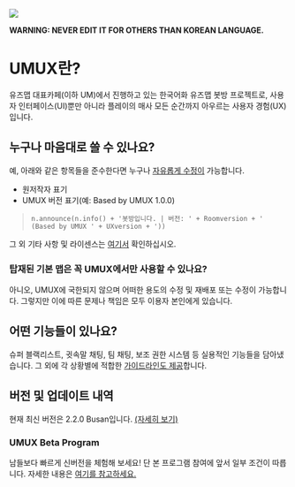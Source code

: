 ![](https://cafeptthumb-phinf.pstatic.net/MjAxOTA5MjFfOSAg/MDAxNTY5MDc1ODk0Mjc3._sMLIst6XK7XoZo-cxRl9zTt83-lCIELbtToC2K6uCIg.dE79B7SXAA6lvrfPUwvhosY1Ibawsl_kaKymLvwibXsg.PNG/UMUX_BANNER.png?type=w740)

**WARNING: NEVER EDIT IT FOR OTHERS THAN KOREAN LANGUAGE.**

# UMUX란?
유즈맵 대표카페(이하 UM)에서 진행하고 있는 한국어화 유즈맵 봇방 프로젝트로,
사용자 인터페이스(UI)뿐만 아니라 플레이의 매사 모든 순간까지 아우르는 사용자 경험(UX)입니다.

## 누구나 마음대로 쓸 수 있나요?
예, 아래와 같은 항목들을 준수한다면 누구나 [자유롭게 수정이](https://github.com/HonestSquare/UMUX/tree/master/2.0%20BUSAN) 가능합니다.
- 원저작자 표기
- UMUX 버전 표기(예: Based by UMUX 1.0.0)
> `n.announce(n.info() + '봇방입니다. | 버전: ' + Roomversion + ' (Based by UMUX ' + UXversion + '))`

그 외 기타 사항 및 라이센스는 [여기서](https://github.com/HonestSquare/UMUX/blob/master/LICENCE) 확인하십시오.

### 탑재된 기본 맵은 꼭 UMUX에서만 사용할 수 있나요?
아니오, UMUX에 국한되지 않으며 어떠한 용도의 수정 및 재배포 또는 수정이 가능합니다.
그렇지만 이에 따른 문제나 책임은 모두 이용자 본인에게 있습니다.

## 어떤 기능들이 있나요?
슈퍼 블랙리스트, 귓속말 채팅, 팀 채팅, 보조 권한 시스템 등 실용적인 기능들을 담아냈습니다.
그 외에 각 상황별에 적합한 [가이드라인도 제공](https://github.com/HonestSquare/UMUX/wiki/UMUX-User-Guidelines)합니다.

## 버전 및 업데이트 내역
현재 최신 버전은 2.2.0 Busan입니다.
[(자세히 보기)](https://github.com/HonestSquare/UMUX/wiki/UMUX-News)

### UMUX Beta Program
남들보다 빠르게 신버전을 체험해 보세요!
단 본 프로그램 참여에 앞서 일부 조건이 따릅니다.
자세한 내용은 [여기를 참고하세요.](https://github.com/HonestSquare/UMUX/wiki/UMUX-Beta-Program)
